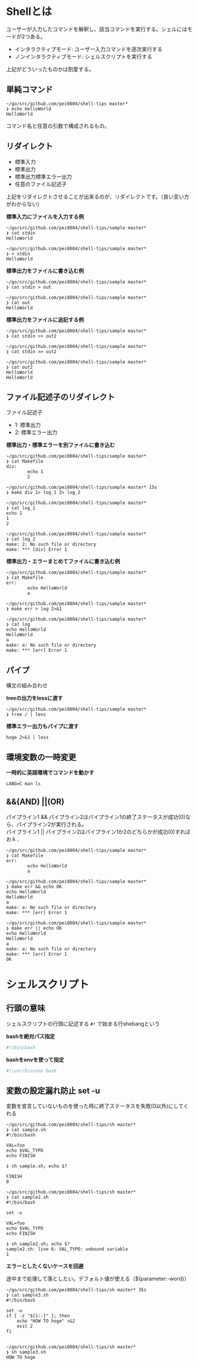 # Shellとは

ユーザーが入力したコマンドを解釈し、該当コマンドを実行する。シェルにはモードが2つある。  

- インタラクティブモード: ユーザー入力コマンドを逐次実行する
- ノンインタラクティブモード: シェルスクリプトを実行する

上記がどういったものかは割愛する。

## 単純コマンド

```
~/go/src/github.com/pei0804/shell-tips master*
❯ echo HelloWorld
HelloWorld
```

コマンド名と任意の引数で構成されるもの。

## リダイレクト

- 標準入力
- 標準出力
- 標準出力標準エラー出力
- 任意のファイル記述子

上記をリダイレクトさせることが出来るのが、リダイレクトです。（良い言い方がわからない）

**標準入力にファイルを入力する例**

```console
~/go/src/github.com/pei0804/shell-tips/sample master*
❯ cat stdin
HelloWorld

~/go/src/github.com/pei0804/shell-tips/sample master*
❯ < stdin
HelloWorld
```

**標準出力をファイルに書き込む例**

```console
~/go/src/github.com/pei0804/shell-tips/sample master*
❯ cat stdin > out

~/go/src/github.com/pei0804/shell-tips/sample master*
❯ cat out
HelloWorld
```

**標準出力をファイルに追記する例**

```console
~/go/src/github.com/pei0804/shell-tips/sample master*
❯ cat stdin >> out2

~/go/src/github.com/pei0804/shell-tips/sample master*
❯ cat stdin >> out2

~/go/src/github.com/pei0804/shell-tips/sample master*
❯ cat out2
HelloWorld
HelloWorld
```

## ファイル記述子のリダイレクト

ファイル記述子

- 1: 標準出力
- 2: 標準エラー出力

**標準出力・標準エラーを別ファイルに書き込む**


```console
~/go/src/github.com/pei0804/shell-tips/sample master*
❯ cat Makefile
div:
        echo 1
        2

~/go/src/github.com/pei0804/shell-tips/sample master* 15s
❯ make div 1> log_1 2> log_2

~/go/src/github.com/pei0804/shell-tips/sample master*
❯ cat log_1
echo 1
1
2

~/go/src/github.com/pei0804/shell-tips/sample master*
❯ cat log_2
make: 2: No such file or directory
make: *** [div] Error 1

```

**標準出力・エラーまとめてファイルに書き込む例**

```console
~/go/src/github.com/pei0804/shell-tips/sample master*
❯ cat Makefile
err:
        echo HelloWorld
        a

~/go/src/github.com/pei0804/shell-tips/sample master*
❯ make err > log 2>&1

~/go/src/github.com/pei0804/shell-tips/sample master*
❯ cat log
echo HelloWorld
HelloWorld
a
make: a: No such file or directory
make: *** [err] Error 1
```

## パイプ

構文の組み合わせ  

**treeの出力をlessに渡す**

```console
~/go/src/github.com/pei0804/shell-tips/sample master*
❯ tree / | less
```

**標準エラー出力もパイプに渡す**

```
hoge 2>&1 | less
```

## 環境変数の一時変更

**一時的に英語環境でコマンドを動かす**

```
LANG=C man ls
```

## &&(AND) ||(OR)

パイプライン1 && パイプライン2はパイプライン1の終了ステータスが成功(0)なら、パイプライン2が実行される。  
パイプライン1 || パイプライン2はパイプライン1か2のどちらかが成功(0)すればおｋ．

```console
~/go/src/github.com/pei0804/shell-tips/sample master*
❯ cat Makefile
err:
        echo HelloWorld
        a

~/go/src/github.com/pei0804/shell-tips/sample master*
❯ make err && echo OK
echo HelloWorld
HelloWorld
a
make: a: No such file or directory
make: *** [err] Error 1

~/go/src/github.com/pei0804/shell-tips/sample master*
❯ make err || echo OK
echo HelloWorld
HelloWorld
a
make: a: No such file or directory
make: *** [err] Error 1
OK
```

# シェルスクリプト

## 行頭の意味

シェルスクリプトの行頭に記述する `#!` で始まる行shebangという

**bashを絶対パス指定**

```sh
#!/bin/bash
```

**bashをenvを使って指定**

```sh
#!/usr/bin/env bash
```

## 変数の設定漏れ防止 set -u

変数を宣言していないものを使った時に終了ステータスを失敗(0以外)にしてくれる

```
~/go/src/github.com/pei0804/shell-tips/sh master*
❯ cat sample.sh
#!/bin/bash

VAL=foo
echo $VAL_TYPO
echo FINISH

❯ sh sample.sh; echo $?

FINISH
0

~/go/src/github.com/pei0804/shell-tips/sh master*
❯ cat sample2.sh
#!/bin/bash

set -u

VAL=foo
echo $VAL_TYPO
echo FINISH

❯ sh sample2.sh; echo $?
sample2.sh: line 6: VAL_TYPO: unbound variable
1
```

**エラーとしたくないケースを回避**

途中まで処理して落としたい。デフォルト値が使える（${parameter:-word}）

```console
~/go/src/github.com/pei0804/shell-tips/sh master* 35s
❯ cat sample3.sh
#!/bin/bash

set -u
if [ -z "${1:-}" ]; then
    echo "HOW TO hoge" >&2
    exit 2
fi


~/go/src/github.com/pei0804/shell-tips/sh master*
❯ sh sample3.sh
HOW TO hoge
```
